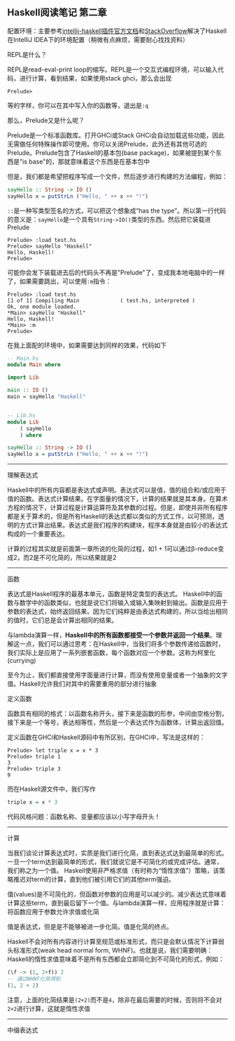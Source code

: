 <h2>Haskell阅读笔记 第二章</h2>

配置环境：主要参考[intellij-haskell插件官方文档](https://github.com/rikvdkleij/intellij-haskell/blob/master/README.md)和[StackOverflow](https://stackoverflow.com/questions/37754956/how-do-i-set-up-intellij-to-build-haskell-projects-with-stack)解决了Haskell在IntelliJ IDEA下的环境配置（稍微有点麻烦，需要耐心找找资料）

REPL是什么？

REPL是read-eval-print loop的缩写。REPL是一个交互式编程环境，可以输入代码，进行计算，看到结果，如果使用stack ghci，那么会出现

```
Prelude>
```

等的字样，你可以在其中写入你的函数等，退出是`:q`

那么，Prelude又是什么呢？

Prelude是一个标准函数库。打开GHCi或Stack GHCi会自动加载这些功能，因此无需做任何特殊操作即可使用。你可以关闭Prelude，此外还有其他可选的Prelude。Prelude包含了Haskell的基本包(base package)，如果被提到某个东西是"is base"的，那就意味着这个东西是在基本包中

但是，我们都是希望把程序写成一个文件，然后逐步进行构建的方法编程，例如：

```haskell
sayHello :: String -> IO ()
sayHello x = putStrLn ("Hello, " ++ x ++ "!")
```

`::`是一种写类型签名的方式，可以把这个想象成“has the type”。所以第一行代码的意义是：`sayHello`是一个具有`String->IO()`类型的东西。然后把它装载进Prelude

```
Prelude> :load test.hs
Prelude> sayHello "Haskell"
Hello, Haskell!
Prelude>
```

可能你会发下装载进去后的代码头不再是"Prelude"了，变成我本地电脑中的一样了，如果需要跳出，可以使用`:m`指令：

```
Prelude> :load test.hs
[1 of 1] Compiling Main             ( test.hs, interpreted )
Ok, one module loaded.
*Main> sayHello "Haskell"
Hello, Haskell!
*Main> :m
Prelude>
```

在我上面配的环境中，如果需要达到同样的效果，代码如下

```haskell
-- Main.hs
module Main where

import Lib

main :: IO ()
main = sayHello "Haskell"


-- Lib.hs
module Lib
    ( sayHello
    ) where

sayHello :: String -> IO ()
sayHello x = putStrLn ("Hello, " ++ x ++ "!")
```

<hr>

理解表达式

Haskell中的所有内容都是表达式或声明。表达式可以是值，值的组合和/或应用于值的函数。表达式计算结果。在字面量的情况下，计算的结果就是其本身。在算术方程的情况下，计算过程是计算运算符及其参数的过程。但是，即使并非所有程序都是关于算术的，但是所有Haskell的表达式都以类似的方式工作，以可预测，透明的方式计算出结果。表达式是我们程序的构建块，程序本身就是由较小的表达式构成的一个重要表达。

计算的过程其实就是前面第一章所说的化简的过程，如1 + 1可以通过β-reduce变成2，而2是不可化简的，所以结果就是2

<hr>

函数

表达式是Haskell程序的最基本单元，函数是特定类型的表达式。 Haskell中的函数与数学中的函数类似，也就是说它们将输入或输入集映射到输出。函数是应用于参数的表达式，始终返回结果。因为它们纯粹是由表达式构建的，所以当给出相同的值时，它们总是会计算出相同的结果。

与lambda演算一样，**Haskell中的所有函数都接受一个参数并返回一个结果**。理解这一点，我们可以通过思考：在Haskell中，当我们将多个参数传递给函数时，我们实际上是应用了一系列嵌套函数，每个函数对应一个参数。这称为柯里化(currying)

至今为止，我们都直接使用字面量进行计算，而没有使用变量或者一个抽象的文字值。Haskell允许我们对其中的需要重用的部分进行抽象

定义函数

函数具有相同的格式：以函数名称开头，接下来是函数的形参，中间由空格分割，接下来是一个等号，表达相等性，然后是一个表达式作为函数体，计算出返回值。

定义函数在GHCi和Haskell源码中有所区别，在GHCi中，写法是这样的：

```
Prelude> let triple x = x * 3
Prelude> triple 1
3
Prelude> triple 3
9
```

而在Haskell源文件中，我们写作

```haskell
triple x = x * 3
```

代码风格问题：函数名称、变量都应该以小写字母开头！

<hr>

计算

当我们谈论计算表达式时，实质是我们进行化简，直到表达式达到最简单的形式。一旦一个term达到最简单的形式，我们就说它是不可简化的或完成评估。通常，我们称之为一个值。 Haskell使用非严格求值（有时称为“惰性求值”）策略，该策略推迟对term的计算，直到他们被引用它们的其他term强迫。

值(values)是不可简化的，但函数对参数的应用是可以减少的。减少表达式意味着计算这些term，直到最后留下一个值。与lambda演算一样，应用程序就是计算：将函数应用于参数允许求值或化简

值是表达式，但是是不能够被进一步化简。值是化简的终点。

Haskell不会对所有内容进行计算至规范或标准形式，而只是会默认情况下计算弱头标准形式(weak head normal form, WHNF)。也就是说，我们需要明确：Haskell的惰性求值意味着不是所有东西都会立即简化到不可简化的形式，例如：

```haskell
(\f -> (1, 2+f)) 2
-- 通过WHNF化简得到
(1, 2 + 2)
```

注意，上面的化简结果是`(2+2)`而不是`4`，除非在最后需要的时候，否则将不会对`2+2`进行计算，这就是惰性求值

<hr>

中缀表达式

